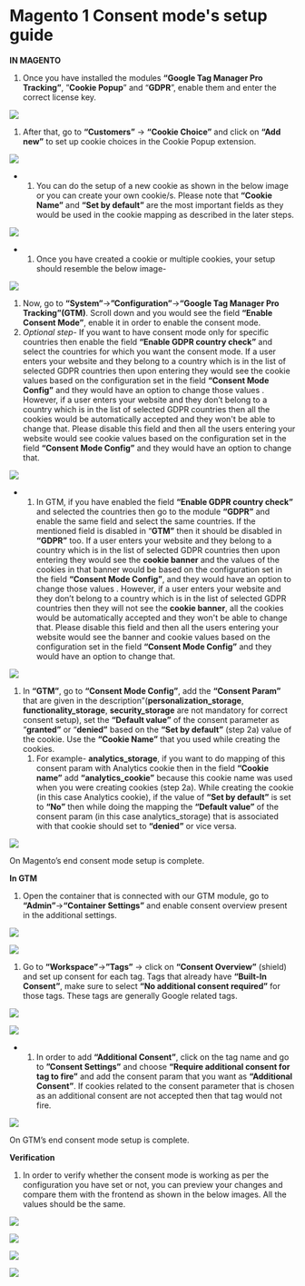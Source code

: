 # Magento 1 Consent mode's setup guide

**IN MAGENTO**

1. Once you have installed the modules **“Google Tag Manager Pro Tracking”**, ”**Cookie Popup**” and “**GDPR**”, enable them and enter the correct license key.

![](../../.gitbook/assets/0.png)

1. After that, go to **“Customers”** -> **“Cookie Choice”** and click on **“Add new”** to set up cookie choices in the Cookie Popup extension.

![](<../../.gitbook/assets/1 (8).png>)

*
  1. You can do the setup of a new cookie as shown in the below image or you can create your own cookie/s. Please note that **“Cookie Name”** and **“Set by default”** are the most important fields as they would be used in the cookie mapping as described in the later steps.

![](<../../.gitbook/assets/2 (4).png>)

*
  1. Once you have created a cookie or multiple cookies, your setup should resemble the below image-

![](<../../.gitbook/assets/3 (4).png>)

1. Now, go to **“System”**->**”Configuration”**->**“Google Tag Manager Pro Tracking”(GTM)**. Scroll down and you would see the field **“Enable Consent Mode”**, enable it in order to enable the consent mode.
2. _Optional step_- If you want to have consent mode only for specific countries then enable the field **“Enable GDPR country check”** and select the countries for which you want the consent mode. If a user enters your website and they belong to a country which is in the list of selected GDPR countries then upon entering they would see the cookie values based on the configuration set in the field **“Consent Mode Config”** and they would have an option to change those values . However, if a user enters your website and they don’t belong to a country which is in the list of selected GDPR countries then all the cookies would be automatically accepted and they won't be able to change that. Please disable this field and then all the users entering your website would see cookie values based on the configuration set in the field **“Consent Mode Config”** and they would have an option to change that.

![](<../../.gitbook/assets/4 (3).png>)

*
  1. In GTM, if you have enabled the field **“Enable GDPR country check”** and selected the countries then go to the module **“GDPR”** and enable the same field and select the same countries. If the mentioned field is disabled in “**GTM”** then it should be disabled in **“GDPR”** too. If a user enters your website and they belong to a country which is in the list of selected GDPR countries then upon entering they would see the **cookie banner** and the values of the cookies in that banner would be based on the configuration set in the field **“Consent Mode Config”**, and they would have an option to change those values . However, if a user enters your website and they don’t belong to a country which is in the list of selected GDPR countries then they will not see the **cookie banner**, all the cookies would be automatically accepted and they won't be able to change that. Please disable this field and then all the users entering your website would see the banner and cookie values based on the configuration set in the field **“Consent Mode Config”** and they would have an option to change that.

![](<../../.gitbook/assets/5 (1).png>)

1. In **“GTM”**, go to **“Consent Mode Config”**, add the **“Consent Param”** that are given in the description”(**personalization\_storage**, **functionality\_storage**, **security\_storage** are not mandatory for correct consent setup), set the **“Default value”** of the consent parameter as “**granted”** or “**denied”** based on the **“Set by default”** (step 2a) value of the cookie. Use the **“Cookie Name”** that you used while creating the cookies.
   1. For example- **analytics\_storage**, if you want to do mapping of this consent param with Analytics cookie then in the field **“Cookie name”** add **“analytics\_cookie”** because this cookie name was used when you were creating cookies (step 2a). While creating the cookie (in this case Analytics cookie), if the value of **“Set by default”** is set to **“No”** then while doing the mapping the **“Default value”** of the consent param (in this case analytics\_storage) that is associated with that cookie should set to **“denied”** or vice versa.

![](../../.gitbook/assets/6.png)

On Magento’s end consent mode setup is complete.

**In GTM**

1. Open the container that is connected with our GTM module, go to **“Admin”**->**“Container Settings”** and enable consent overview present in the additional settings.

![](../../.gitbook/assets/7.png)

![](../../.gitbook/assets/8.png)

1. Go to **“Workspace”**->**”Tags”** -> click on **“Consent Overview”** (shield) and set up consent for each tag. Tags that already have **“Built-In Consent”**, make sure to select **“No additional consent required”** for those tags. These tags are generally Google related tags.

![](../../.gitbook/assets/9.png)

![](../../.gitbook/assets/10.png)

*
  1. In order to add **“Additional Consent”**, click on the tag name and go to **”Consent Settings”** and choose **“Require additional consent for tag to fire”** and add the consent param that you want as **“Additional Consent”**. If cookies related to the consent parameter that is chosen as an additional consent are not accepted then that tag would not fire.

![](../../.gitbook/assets/11.png)

On GTM’s end consent mode setup is complete.

**Verification**

1. In order to verify whether the consent mode is working as per the configuration you have set or not, you can preview your changes and compare them with the frontend as shown in the below images. All the values should be the same.

![](../../.gitbook/assets/12.png)

![](../../.gitbook/assets/13.png)

![](../../.gitbook/assets/14.png)

![](../../.gitbook/assets/15.png)
